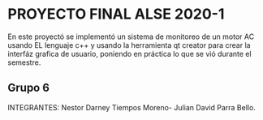 # PROYECTO FINAL ALSE 2020-1 

En este proyectó se implementó un sistema de monitoreo de un motor AC usando EL lenguaje c++ y usando la herramienta qt creator para crear la interfáz grafica de usuario, poniendo en práctica lo que se vió durante el semestre.



## Grupo 6 
INTEGRANTES:
Nestor Darney Tiempos Moreno-
Julian David Parra Bello.

